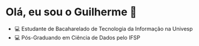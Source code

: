 # Olá, eu sou o Guilherme 👋


* 💻 Estudante de Bacaharelado de Tecnologia da Informação na Univesp
* 💻 Pós-Graduando em Ciência de Dados pelo IFSP
